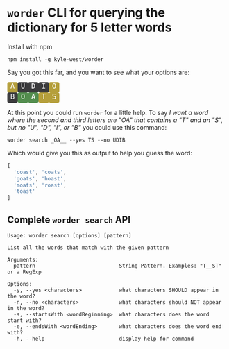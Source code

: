 # `worder` CLI for querying the dictionary for 5 letter words

Install with npm

```
npm install -g kyle-west/worder
```

Say you got this far, and you want to see what your options are:

<span style="background:#b59f3b; color:white; font-family:Consolas,monospace; font-size:16px; width:24px; height:24px; display:inline-block; text-align:center; border-radius:4px;">A</span><span style="background:#3a3a3c; color:white; font-family:Consolas,monospace; font-size:16px; width:24px; height:24px; display:inline-block; text-align:center; border-radius:4px;">U</span><span style="background:#3a3a3c; color:white; font-family:Consolas,monospace; font-size:16px; width:24px; height:24px; display:inline-block; text-align:center; border-radius:4px;">D</span><span style="background:#3a3a3c; color:white; font-family:Consolas,monospace; font-size:16px; width:24px; height:24px; display:inline-block; text-align:center; border-radius:4px;">I</span><span style="background:#b59f3b; color:white; font-family:Consolas,monospace; font-size:16px; width:24px; height:24px; display:inline-block; text-align:center; border-radius:4px;">O</span><br/>
<span style="background:#3a3a3c; color:white; font-family:Consolas,monospace; font-size:16px; width:24px; height:24px; display:inline-block; text-align:center; border-radius:4px;">B</span><span style="background:#538d4e; color:white; font-family:Consolas,monospace; font-size:16px; width:24px; height:24px; display:inline-block; text-align:center; border-radius:4px;">O</span><span style="background:#538d4e; color:white; font-family:Consolas,monospace; font-size:16px; width:24px; height:24px; display:inline-block; text-align:center; border-radius:4px;">A</span><span style="background:#b59f3b; color:white; font-family:Consolas,monospace; font-size:16px; width:24px; height:24px; display:inline-block; text-align:center; border-radius:4px;">T</span><span style="background:#b59f3b; color:white; font-family:Consolas,monospace; font-size:16px; width:24px; height:24px; display:inline-block; text-align:center; border-radius:4px;">S</span>

At this point you could run `worder` for a little help. To say _I want a word where the second and third letters are "OA" that contains a "T" and an "S", but no "U", "D", "I", or "B"_ you could use this command:

```
worder search _OA__ --yes TS --no UDIB
```

Which would give you this as output to help you guess the word:

```js
[
  'coast', 'coats',
  'goats', 'hoast',
  'moats', 'roast',
  'toast'
]
```

## Complete `worder search` API

```
Usage: worder search [options] [pattern]

List all the words that match with the given pattern

Arguments:
  pattern                           String Pattern. Examples: "T__ST" or a RegExp

Options:
  -y, --yes <characters>            what characters SHOULD appear in the word?
  -n, --no <characters>             what characters should NOT appear in the word?
  -s, --startsWith <wordBeginning>  what characters does the word start with?
  -e, --endsWith <wordEnding>       what characters does the word end with?
  -h, --help                        display help for command
```